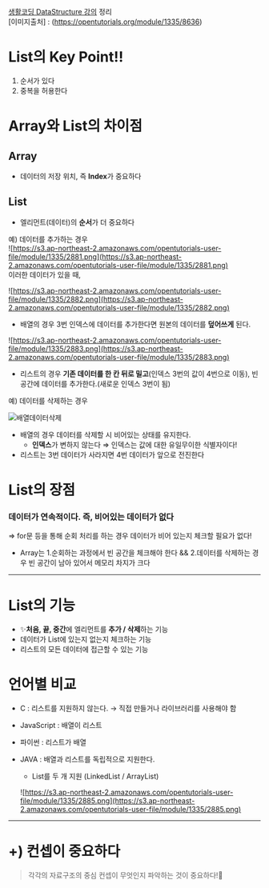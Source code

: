 [생활코딩 DataStructure 강의](https://youtu.be/186Q7eippsI) 정리   
[이미지출처] : (https://opentutorials.org/module/1335/8636)

# List의 Key Point!!

1. 순서가 있다
2. 중복을 허용한다

# Array와 List의 차이점

## Array

- 데이터의 저장 위치, 즉 **Index**가 중요하다

## List

- 엘리먼트(데이터)의 **순서**가 더 중요하다

예) 데이터를 추가하는 경우   
![https://s3.ap-northeast-2.amazonaws.com/opentutorials-user-file/module/1335/2881.png](https://s3.ap-northeast-2.amazonaws.com/opentutorials-user-file/module/1335/2881.png)   
이러한 데이터가 있을 때,


![https://s3.ap-northeast-2.amazonaws.com/opentutorials-user-file/module/1335/2882.png](https://s3.ap-northeast-2.amazonaws.com/opentutorials-user-file/module/1335/2882.png)   
- 배열의 경우 3번 인덱스에 데이터를 추가한다면 원본의 데이터를 **덮어쓰게** 된다.


![https://s3.ap-northeast-2.amazonaws.com/opentutorials-user-file/module/1335/2883.png](https://s3.ap-northeast-2.amazonaws.com/opentutorials-user-file/module/1335/2883.png)
- 리스트의 경우 **기존 데이터를 한 칸 뒤로 밀고**(인덱스 3번의 값이 4번으로 이동), 빈공간에 데이터를 추가한다.(새로운 인덱스 3번이 됨)

예) 데이터를 삭제하는 경우

![배열데이터삭제](https://s3.ap-northeast-2.amazonaws.com/opentutorials-user-file/module/1335/2879.png)

- 배열의 경우 데이터를 삭제할 시 비어있는 상태를 유지한다.
    - **인덱스**가 변하지 않는다 ⇒ 인덱스는 값에 대한 유일무이한 식별자이다!
- 리스트는 3번 데이터가 사라지면 4번 데이터가 앞으로 전진한다

# List의 장점

### 데이터가 연속적이다. 즉, 비어있는 데이터가 없다

⇒ for문 등을 통해 순회 처리를 하는 경우 데이터가 비어 있는지 체크할 필요가 없다! 

- Array는 1.순회하는 과정에서 빈 공간을 체크해야 한다 && 2.데이터를 삭제하는 경우 빈 공간이 남아 있어서 메모리 차지가 크다

---

# List의 기능

- ✨**처음, 끝, 중간**에 엘리먼트를 **추가 / 삭제**하는 기능
- 데이터가 List에 있는지 없는지 체크하는 기능
- 리스트의 모든 데이터에 접근할 수 있는 기능

# 언어별 비교

- C : 리스트를 지원하지 않는다. → 직접 만들거나 라이브러리를 사용해야 함
- JavaScript : 배열이 리스트
- 파이썬 : 리스트가 배열
- JAVA : 배열과 리스트를 독립적으로 지원한다.
    - List를 두 개 지원 (LinkedList / ArrayList)

    ![https://s3.ap-northeast-2.amazonaws.com/opentutorials-user-file/module/1335/2885.png](https://s3.ap-northeast-2.amazonaws.com/opentutorials-user-file/module/1335/2885.png)

---

# +) 컨셉이 중요하다

> 각각의 자료구조의 중심 컨셉이 무엇인지 파악하는 것이 중요하다!🌟
